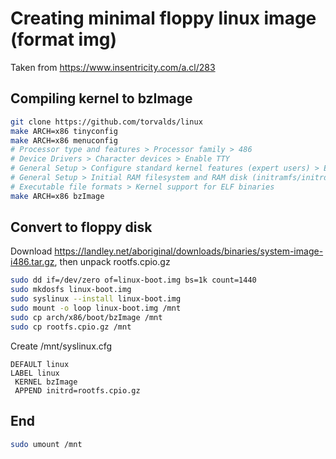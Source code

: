 # Creating minimal floppy linux image (format img)

Taken from <https://www.insentricity.com/a.cl/283>

## Compiling kernel to bzImage

```bash
git clone https://github.com/torvalds/linux
make ARCH=x86 tinyconfig
make ARCH=x86 menuconfig
# Processor type and features > Processor family > 486
# Device Drivers > Character devices > Enable TTY
# General Setup > Configure standard kernel features (expert users) > Enable support for printk
# General Setup > Initial RAM filesystem and RAM disk (initramfs/initrd) support > Support initial ramdisk/ramfs compressed using gzip
# Executable file formats > Kernel support for ELF binaries
make ARCH=x86 bzImage
```

## Convert to floppy disk

Download <https://landley.net/aboriginal/downloads/binaries/system-image-i486.tar.gz>, then unpack rootfs.cpio.gz

```bash
sudo dd if=/dev/zero of=linux-boot.img bs=1k count=1440
sudo mkdosfs linux-boot.img
sudo syslinux --install linux-boot.img
sudo mount -o loop linux-boot.img /mnt
sudo cp arch/x86/boot/bzImage /mnt
sudo cp rootfs.cpio.gz /mnt
```

Create /mnt/syslinux.cfg

```text
DEFAULT linux
LABEL linux
 KERNEL bzImage
 APPEND initrd=rootfs.cpio.gz
```

## End

```bash
sudo umount /mnt
```
